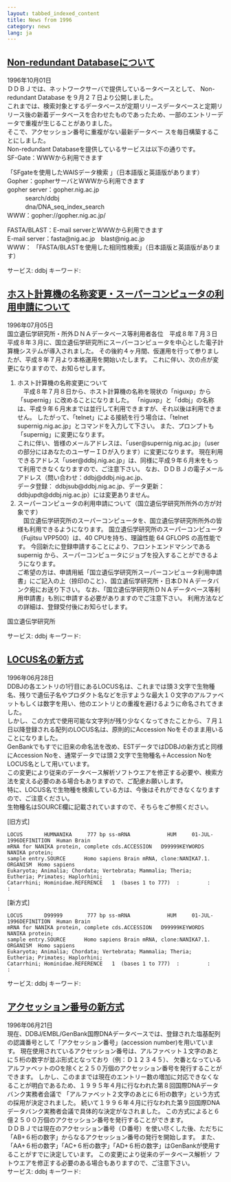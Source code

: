 ```yaml
---
layout: tabbed_indexed_content
title: News from 1996
category: news
lang: ja
---
```


<div class="news_post firstpost">
  <h2 class="news_title" id="wn961001"><a href="#wn961001">Non-redundant Databaseについて</a></h2>
  <div class="news_date">1996年10月01日</div>
  <div class="news_content">ＤＤＢＪでは、ネットワークサーバで提供しているータベースとして、 Non-redundant Database を９月２７日より公開しました。<br>これまでは、検索対象とするデータベースが定期リリースデータベースと定期リリース後の新着データベースを合わせたものであったため、一部のエントリーデータで重複が生じることがありました。<br>そこで、アクセッション番号に重複がない最新データベー スを毎日構築することにしました。<br>Non-redundant Databaseを提供しているサービスは以下の通りです。<br>SF-Gate：WWWから利用できます<p>「SFgateを使用したWAISデータ検索 」（日本語版と英語版があります）<br>Gopher：gopherサーバとWWWから利用できます<br>gopher server：gopher.nig.ac.jp<br>　　　search/ddbj<br>　　　dna/DNA_seq_index_search<br>WWW：gopher://gopher.nig.ac.jp/ </p><p>FASTA/BLAST：E-mail serverとWWWから利用できます<br>E-mail server：fasta@nig.ac.jp　blast@nig.ac.jp<br>WWW： 「FASTA/BLASTを使用した相同性検索」（日本語版と英語版があります）</p></div>
  <div class="news_category">
    <span class="service">サービス: ddbj</span>
    <span class="keyword">キーワード: </span>
  </div>
</div>
<div class="news_post_list">
  <h2 class="news_title" id="wn960705"><a href="#wn960705">ホスト計算機の名称変更・スーパーコンピュータの利用申請について</a></h2>
  <div class="news_date">1996年07月05日</div>
  <div class="news_content">国立遺伝学研究所・所外ＤＮＡデータベース等利用者各位　平成８年７月３日<br>平成８年３月に、国立遺伝学研究所にスーパーコンピュータを中心とした電子計算機システムが導入されました。 その後約４ヶ月間、仮運用を行って参りましたが、平成８年７月より本格運用を開始いたします。 これに伴い、次の点が変更になりますので、お知らせします。<ol><li>ホスト計算機の名称変更について<br>　平成８年７月８日から、ホスト計算機の名称を現状の「niguxp」から「supernig」に改めることになりました。 「niguxp」と「ddbj」の名称は、平成９年６月末までは並行して利用できますが、それ以後は利用できません。 したがって、「telnet」による接続を行う場合は、「telnet supernig.nig.ac.jp」とコマンドを入力して下さい。 また、プロンプトも「supernig」に変更になります。<br>これに伴い、皆様のメールアドレスは、「user@supernig.nig.ac.jp」（user の部分にはあなたのユーザーＩＤが入ります）に変更になります。 現在利用できるアドレス「user@ddbj.nig.ac.jp」は、同様に平成９年６月末をもって利用できなくなりますので、ご注意下さい。 なお、ＤＤＢＪの電子メールアドレス（問い合わせ：ddbj@ddbj.nig.ac.jp、<br>データ登録： ddbjsub@ddbj.nig.ac.jp、データ更新：ddbjupdt@ddbj.nig.ac.jp）には変更ありません。</li><li>スーパーコンピュータの利用申請について（国立遺伝学研究所所外の方が対象です）<br>　国立遺伝学研究所のスーパーコンピュータを、国立遺伝学研究所所外の皆様も利用できるようになります。 国立遺伝学研究所のスーパーコンピュータ（Fujitsu VPP500）は、40 CPUを持ち、理論性能 64 GFLOPS の高性能です。 今回新たに登録申請することにより、フロントエンドマシンである supernig から、スーパーコンピュータにジョブを投入することができるようになります。<br>ご希望の方は、申請用紙「国立遺伝学研究所スーパーコンピュータ利用申請書」にご記入の上（捺印のこと）、国立遺伝学研究所・日本ＤＮＡデータバンク宛にお送り下さい。 なお、「国立遺伝学研究所ＤＮＡデータベース等利用申請書」も別に申請する必要がありますのでご注意下さい。 利用方法などの詳細は、登録受付後にお知らせします。</li></ol><p>国立遺伝学研究所</p></div>
  <div class="news_category">
    <span class="service">サービス: ddbj</span>
    <span class="keyword">キーワード: </span>
  </div>
</div>
<div class="news_post_list">
  <h2 class="news_title" id="wn960628"><a href="#wn960628">LOCUS名の新方式</a></h2>
  <div class="news_date">1996年06月28日</div>
  <div class="news_content">DDBJの各エントリの1行目にあるLOCUS名は、これまでは頭３文字で生物種名、残りで遺伝子名やプロダクト名などを示すような最大１０文字のアルファベットもしくは数字を用い、他のエントリとの重複を避けるように命名されてきました。<br>しかし、この方式で使用可能な文字列が残り少なくなってきたことから、７月１日以降登録される配列のLOCUS名は、原則的にAccession Noをそのまま用いることになりました。<br>GenBankでもすでに旧来の命名法を改め、ESTデータではDDBJの新方式と同様にAccession Noを、通常データでは頭２文字で生物種名＋Accession NoをLOCUS名として用いています。<br>この変更により従来のデータベース解析ソフトウエアを修正する必要や、検索方法を変える必要のある場合もありますので、ご配慮お願いします。<br>特に、LOCUS名で生物種を検索している方は、今後はそれができなくなりますので、ご注意ください。<br>生物種名はSOURCE欄に記載されていますので、そちらをご参照ください。 
<p>[旧方式]</p>
<pre class="highlight"><code>LOCUS       HUMNANIKA     777 bp ss-mRNA            HUM     01-JUL-1996DEFINITION  Human Brain 
mRNA for NANIKA protein, complete cds.ACCESSION   D99999KEYWORDS    NANIKA protein; 
sample entry.SOURCE      Homo sapiens Brain mRNA, clone:NANIKA7.1.  ORGANISM  Homo sapiens            
Eukaryota; Animalia; Chordata; Vertebrata; Mammalia; Theria;            Eutheria; Primates; Haplorhini; 
Catarrhini; Hominidae.REFERENCE   1  (bases 1 to 777)  :         :           :</code></pre>
<p>[新方式]</p>
<pre class="highlight"><code>LOCUS       D99999        777 bp ss-mRNA            HUM     01-JUL-1996DEFINITION  Human Brain 
mRNA for NANIKA protein, complete cds.ACCESSION   D99999KEYWORDS    NANIKA protein; 
sample entry.SOURCE      Homo sapiens Brain mRNA, clone:NANIKA7.1.  ORGANISM  Homo sapiens            
Eukaryota; Animalia; Chordata; Vertebrata; Mammalia; Theria;            Eutheria; Primates; Haplorhini; 
Catarrhini; Hominidae.REFERENCE   1  (bases 1 to 777)  :         :           :</code></pre></div>
  <div class="news_category">
    <span class="service">サービス: ddbj</span>
    <span class="keyword">キーワード: </span>
  </div>
</div>
<div class="news_post_list">
  <h2 class="news_title" id="wn960621"><a href="#wn960621">アクセッション番号の新方式</a></h2>
  <div class="news_date">1996年06月21日</div>
  <div class="news_content">現在、DDBJ/EMBL/GenBank国際DNAデータベースでは、登録された塩基配列の認識番号として「アクセッション番号」(accession number)を用いています。 現在使用されているアクセッション番号は、アルファベット１文字のあとに５桁の数字が並ぶ形式となっており（例：Ｄ１２３４５）、 欠番となっているアルファベットのOを除くと２５０万個のアクセッション番号を発行することができます。 しかし、このままでは現在のエントリー数の増加に対応できなくなることが明白であるため、１９９５年４月に行なわれた第８回国際DNAデータバンク実務者会議で 「アルファベット２文字のあとに６桁の数字」という方式の採用が決定されました。 続いて１９９６年４月に行なわれた第９回国際DNAデータバンク実務者会議で具体的な決定がなされました。 この方式によると６億２５００万個のアクセッション番号を発行することができます。<br>ＤＤＢＪでは現在のアクセッション番号（Ｄ番号）を使い尽くした後、ただちに「AB+６桁の数字」からなるアクセッション番号の発行を開始します。 また、「AA+６桁の数字」「AC+６桁の数字」「AD+６桁の数字」はGenBankが使用することがすでに決定しています。 この変更により従来のデータベース解析ソ フトウエアを修正する必要のある場合もありますので、ご注意下さい。</div>
  <div class="news_category">
    <span class="service">サービス: ddbj</span>
    <span class="keyword">キーワード: </span>
  </div>
</div>